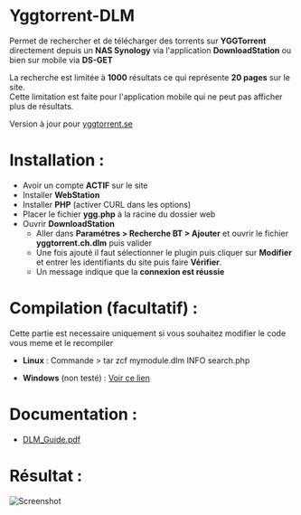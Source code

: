 # Yggtorrent-DLM

Permet de rechercher et de télécharger des torrents sur **YGGTorrent** directement depuis un **NAS Synology** via l'application **DownloadStation** ou bien sur mobile via **DS-GET**

La recherche est limitée à **1000** résultats ce qui représente **20 pages** sur le site.  
Cette limitation est faite pour l'application mobile qui ne peut pas afficher plus de résultats.

Version à jour pour [yggtorrent.se](https://www.yggtorrent.se/)

# Installation :  

- Avoir un compte **ACTIF** sur le site
- Installer **WebStation**
- Installer **PHP** (activer CURL dans les options)
- Placer le fichier **ygg.php** à la racine du dossier web
- Ouvrir **DownloadStation** 
  - Aller dans **Paramétres > Recherche BT > Ajouter** et ouvrir le fichier **yggtorrent.ch.dlm** puis valider
  - Une fois ajouté il faut sélectionner le plugin puis cliquer sur **Modifier** et entrer les identifiants du site puis faire **Vérifier**.  
  - Un message indique que la **connexion est réussie**

# Compilation (facultatif) : 

Cette partie est necessaire uniquement si vous souhaitez modifier le code vous meme et le recompiler

- **Linux** : Commande > tar zcf mymodule.dlm INFO search.php

- **Windows** (non testé) : [Voir ce lien](https://superuser.com/questions/244703/how-can-i-run-the-tar-czf-command-in-windows) 

# Documentation :

- [DLM_Guide.pdf](https://global.download.synology.com/download/Document/DeveloperGuide/DLM_Guide.pdf)

# Résultat : 
  
![Screenshot](https://i.imgur.com/8pmmmfx.png)
